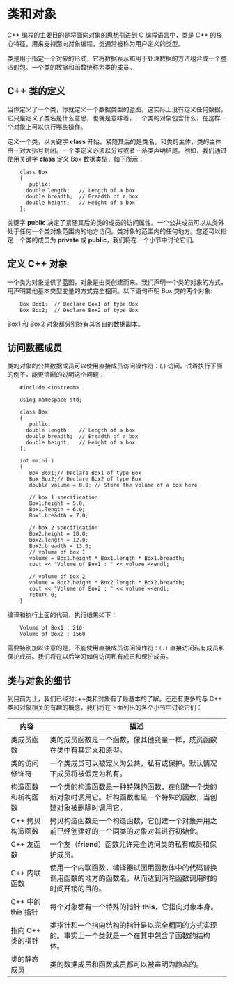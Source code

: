 # 类和对象

C++ 编程的主要目的是将面向对象的思想引进到 C 编程语言中，类是 C++ 的核心特征，用来支持面向对象编程，类通常被称为用户定义的类型。

类是用于指定一个对象的形式，它将数据表示和用于处理数据的方法组合成一个整洁的包。一个类的数据和函数统称为类的成员。

## C++ 类的定义

当你定义了一个类，你就定义一个数据类型的蓝图。这实际上没有定义任何数据，它只是定义了类名是什么意思，也就是意味着，一个类的对象包含什么，在这样一个对象上可以执行哪些操作。

定义一个类，以关键字 **class** 开始，紧随其后的是类名，和类的主体，类的主体由一对大括号封闭。一个类定义必须以分号或者一系类声明结尾。例如，我们通过使用关键字 **class** 定义 Box 数据类型，如下所示：

```
    class Box
    {
       public:
      double length;   // Length of a box
      double breadth;  // Breadth of a box
      double height;   // Height of a box
    };
```

关键字 **public** 决定了紧随其后的类的成员的访问属性。一个公共成员可以从类外处于任何一个类对象范围内的地方访问。类对象的范围内的任何地方。您还可以指定一个类的成员为 **private** 或 **public**，我们将在一个小节中讨论它们。

## 定义 C++ 对象

一个类为对象提供了蓝图，对象是由类创建而来。我们声明一个类的对象的方式，用声明其他基本类型变量的方式完全相同。以下语句声明 Box 类的两个对象:

```
    Box Box1;  // Declare Box1 of type Box
    Box Box2;  // Declare Box2 of type Box
```

Box1 和 Box2 对象都分别持有其各自的数据副本。

## 访问数据成员

类的对象的公共数据成员可以使用直接成员访问操作符：(.) 访问。试着执行下面的例子，能更清晰的说明这个问题：

```
    #include <iostream>

    using namespace std;

    class Box
    {
       public:
      double length;   // Length of a box
      double breadth;  // Breadth of a box
      double height;   // Height of a box
    };

    int main( )
    {
       Box Box1;// Declare Box1 of type Box
       Box Box2;// Declare Box2 of type Box
       double volume = 0.0; // Store the volume of a box here

       // box 1 specification
       Box1.height = 5.0;
       Box1.length = 6.0;
       Box1.breadth = 7.0;

       // box 2 specification
       Box2.height = 10.0;
       Box2.length = 12.0;
       Box2.breadth = 13.0;
       // volume of box 1
       volume = Box1.height * Box1.length * Box1.breadth;
       cout << "Volume of Box1 : " << volume <<endl;

       // volume of box 2
       volume = Box2.height * Box2.length * Box2.breadth;
       cout << "Volume of Box2 : " << volume <<endl;
       return 0;
    }
```

编译和执行上面的代码，执行结果如下：

```
    Volume of Box1 : 210
    Volume of Box2 : 1560
```

需要特别加以注意的是，不能使用直接成员访问操作符`：(.)` 直接访问私有成员和保护成员。我们将在以后学习如何访问私有成员和保护成员。

## 类与对象的细节

到目前为止，我们已经对c++类和对象有了最基本的了解。还还有更多的与 C++ 类和对象相关的有趣的概念，我们将在下面列出的各个小节中讨论它们：

| 内容               | 描述                                                         |
| ------------------ | ------------------------------------------------------------ |
| 类成员函数         | 类的成员函数是一个函数，像其他变量一样，成员函数在类中有其定义和原型。 |
| 类的访问修饰符     | 一个类成员可以被定义为公共，私有或保护。默认情况下成员将被假定为私有。 |
| 构造函数和析构函数 | 一个类的构造函数是一种特殊的函数，在创建一个类的新对象时调用它。析构函数也是一个特殊的函数，当创建对象被删除时调用它。 |
| C++ 拷贝构造函数   | 拷贝构造函数是一个构造函数，它创建一个对象并用之前已经创建好的一个同类的对象对其进行初始化。 |
| C++ 友函数         | 一个友（**friend**）函数允许完全访问类的私有成员和保护成员。 |
| C++ 内联函数       | 使用一个内联函数，编译器试图用函数体中的代码替换调用函数的地方的函数名，从而达到消除函数调用时的时间开销的目的。 |
| C++ 中的 this 指针 | 每个对象都有一个特殊的指针 **this**，它指向对象本身。        |
| 指向 C++ 类的指针  | 类指针和一个指向结构的指针是以完全相同的方式实现的。事实上一个类就是一个在其中包含了函数的结构体。 |
| 类的静态成员       | 类的数据成员和函数成员都可以被声明为静态的。                 |